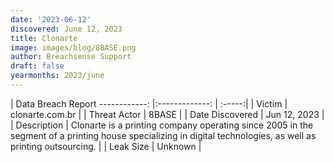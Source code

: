 ```yaml
---
date: '2023-06-12'
discovered: June 12, 2023
title: Clonarte
image: images/blog/8BASE.png
author: Breachsense Support
draft: false
yearmonths: 2023/june
---
```



| Data Breach Report
------------:     |:-------------:    | :-----:|
| Victim      | clonarte.com.br      | 
| Threat Actor      | 8BASE      | 
| Date Discovered      | Jun 12, 2023      | 
| Description      | Clonarte is a printing company operating since 2005 in the segment of a printing house specializing in digital technologies, as well as printing outsourcing.      | 
| Leak Size      | Unknown      | 

